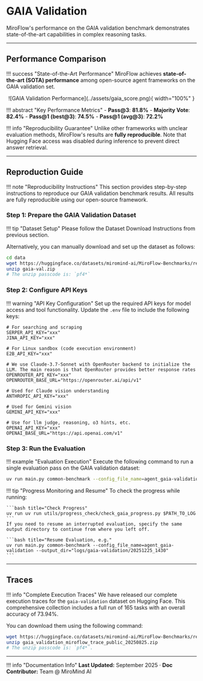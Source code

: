 # GAIA Validation

MiroFlow's performance on the GAIA validation benchmark demonstrates state-of-the-art capabilities in complex reasoning tasks.

---

## Performance Comparison

!!! success "State-of-the-Art Performance"
    MiroFlow achieves **state-of-the-art (SOTA) performance** among open-source agent frameworks on the GAIA validation set.

<div align="center" markdown="1">
  ![GAIA Validation Performance](../assets/gaia_score.png){ width="100%" }
</div>

!!! abstract "Key Performance Metrics"
    - **Pass@3**: **81.8%**
    - **Majority Vote**: **82.4%**
    - **Pass@1 (best@3)**: **74.5%**
    - **Pass@1 (avg@3)**: **72.2%**

!!! info "Reproducibility Guarantee"
    Unlike other frameworks with unclear evaluation methods, MiroFlow's results are **fully reproducible**. Note that Hugging Face access was disabled during inference to prevent direct answer retrieval.

---

## Reproduction Guide

!!! note "Reproducibility Instructions"
    This section provides step-by-step instructions to reproduce our GAIA validation benchmark results. All results are fully reproducible using our open-source framework.

### Step 1: Prepare the GAIA Validation Dataset

!!! tip "Dataset Setup"
    Please follow the Dataset Download Instructions from previous section.

Alternatively, you can manually download and set up the dataset as follows:

```bash title="Manual Dataset Download"
cd data
wget https://huggingface.co/datasets/miromind-ai/MiroFlow-Benchmarks/resolve/main/gaia-val.zip
unzip gaia-val.zip
# The unzip passcode is: `pf4*`
```


### Step 2: Configure API Keys

!!! warning "API Key Configuration"
    Set up the required API keys for model access and tool functionality. Update the `.env` file to include the following keys:

```env title=".env Configuration"
# For searching and scraping
SERPER_API_KEY="xxx"
JINA_API_KEY="xxx"

# For Linux sandbox (code execution environment)
E2B_API_KEY="xxx"

# We use Claude-3.7-Sonnet with OpenRouter backend to initialize the LLM. The main reason is that OpenRouter provides better response rates
OPENROUTER_API_KEY="xxx"
OPENROUTER_BASE_URL="https://openrouter.ai/api/v1"

# Used for Claude vision understanding
ANTHROPIC_API_KEY="xxx"

# Used for Gemini vision
GEMINI_API_KEY="xxx"

# Use for llm judge, reasoning, o3 hints, etc.
OPENAI_API_KEY="xxx"
OPENAI_BASE_URL="https://api.openai.com/v1"
```


### Step 3: Run the Evaluation

!!! example "Evaluation Execution"
    Execute the following command to run a single evaluation pass on the GAIA validation dataset:

```bash title="Run GAIA Validation"
uv run main.py common-benchmark --config_file_name=agent_gaia-validation output_dir="logs/gaia-validation/$(date +"%Y%m%d_%H%M")"
```

!!! tip "Progress Monitoring and Resume"
    To check the progress while running:
    
    ```bash title="Check Progress"
    uv run uv run utils/progress_check/check_gaia_progress.py $PATH_TO_LOG
    ```
    If you need to resume an interrupted evaluation, specify the same output directory to continue from where you left off.

    ```bash title="Resume Evaluation, e.g."
    uv run main.py common-benchmark --config_file_name=agent_gaia-validation --output_dir="logs/gaia-validation/20251225_1430"
    ```

---

## Traces

!!! info "Complete Execution Traces"
    We have released our complete execution traces for the `gaia-validation` dataset on Hugging Face. This comprehensive collection includes a full run of 165 tasks with an overall accuracy of 73.94%.

You can download them using the following command:

```bash title="Download Execution Traces"
wget https://huggingface.co/datasets/miromind-ai/MiroFlow-Benchmarks/resolve/main/gaia_validation_miroflow_trace_public_20250825.zip
unzip gaia_validation_miroflow_trace_public_20250825.zip
# The unzip passcode is: `pf4*`.
```

---

!!! info "Documentation Info"
    **Last Updated:** September 2025 · **Doc Contributor:** Team @ MiroMind AI